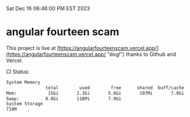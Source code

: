 Sat Dec 16 06:46:00 PM EST 2023

# angular fourteen scam


This project is live at [https://angularfourteenscam.vercel.app/](https://angularfourteenscam.vercel.app/ "dog!") thanks to Github and Vercel.

CI Status: 

```bash
System Memory
               total        used        free      shared  buff/cache   available
Mem:            15Gi       2.3Gi       5.6Gi       197Mi       7.9Gi        13Gi
Swap:          8.0Gi       118Mi       7.9Gi
System Storage
719M	.
```
